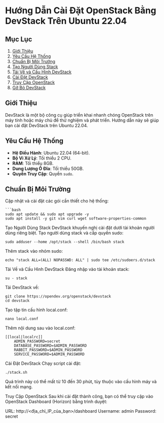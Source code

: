 # Hướng Dẫn Cài Đặt OpenStack Bằng DevStack Trên Ubuntu 22.04

## Mục Lục
1. [Giới Thiệu](#giới-thiệu)
2. [Yêu Cầu Hệ Thống](#yêu-cầu-hệ-thống)
3. [Chuẩn Bị Môi Trường](#chuẩn-bị-môi-trường)
4. [Tạo Người Dùng Stack](#tạo-người-dùng-stack)
5. [Tải Về và Cấu Hình DevStack](#tải-về-và-cấu-hình-devstack)
6. [Cài Đặt DevStack](#cài-đặt-devstack)
7. [Truy Cập OpenStack](#truy-cập-openstack)
8. [Gỡ Bỏ DevStack](#gỡ-bỏ-devstack)

## Giới Thiệu
DevStack là một bộ công cụ giúp triển khai nhanh chóng OpenStack trên máy tính hoặc máy chủ để thử nghiệm và phát triển. Hướng dẫn này sẽ giúp bạn cài đặt DevStack trên Ubuntu 22.04.

## Yêu Cầu Hệ Thống
- **Hệ Điều Hành**: Ubuntu 22.04 (64-bit).
- **Bộ Vi Xử Lý**: Tối thiểu 2 CPU.
- **RAM**: Tối thiểu 8GB.
- **Dung Lượng Ổ Đĩa**: Tối thiểu 50GB.
- **Quyền Truy Cập**: Quyền `sudo`.

## Chuẩn Bị Môi Trường
Cập nhật và cài đặt các gói cần thiết cho hệ thống:

    ```bash
    sudo apt update && sudo apt upgrade -y
    sudo apt install -y git vim curl wget software-properties-common
Tạo Người Dùng Stack
DevStack khuyến nghị cài đặt dưới tài khoản người dùng riêng biệt. Tạo người dùng stack và cấp quyền sudo:

    sudo adduser --home /opt/stack --shell /bin/bash stack
Thêm stack vào nhóm sudo:

    echo "stack ALL=(ALL) NOPASSWD: ALL" | sudo tee /etc/sudoers.d/stack
Tải Về và Cấu Hình DevStack
Đăng nhập vào tài khoản stack:

    su - stack
Tải DevStack về:

    git clone https://opendev.org/openstack/devstack
    cd devstack
Tạo tập tin cấu hình local.conf:

    nano local.conf
Thêm nội dung sau vào local.conf:

    [[local|localrc]]
        ADMIN_PASSWORD=secret
        DATABASE_PASSWORD=$ADMIN_PASSWORD
        RABBIT_PASSWORD=$ADMIN_PASSWORD
        SERVICE_PASSWORD=$ADMIN_PASSWORD

Cài Đặt DevStack
Chạy script cài đặt:

    ./stack.sh
Quá trình này có thể mất từ 10 đến 30 phút, tùy thuộc vào cấu hình máy và kết nối mạng.

Truy Cập OpenStack
Sau khi cài đặt thành công, bạn có thể truy cập vào OpenStack Dashboard (Horizon) bằng trình duyệt:

URL: http://<địa_chỉ_IP_của_bạn>/dashboard
Username: admin
Password: secret
